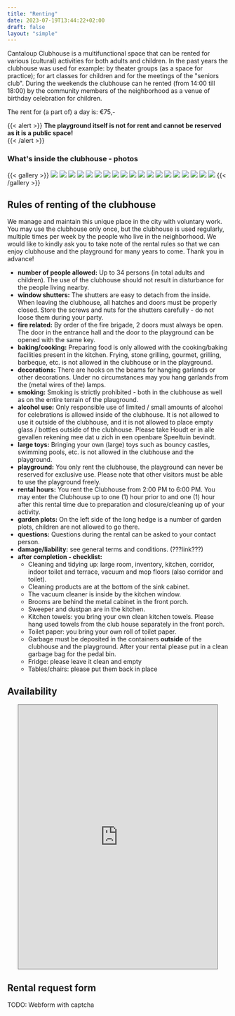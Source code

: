 ```yaml
---
title: "Renting"
date: 2023-07-19T13:44:22+02:00
draft: false
layout: "simple"
---
```


<!-- # Renting -->

Cantaloup Clubhouse is a multifunctional space that can be rented for various (cultural) activities for both adults and children. In the past years the clubhouse was used for example: by theater groups (as a space for practice); for art classes for children and for the meetings of the "seniors club". During the weekends the clubhouse can he rented (from 14:00 till 18:00) by the community members of the neighborhood as a venue of birthday celebration for children.  

The rent for (a part of) a day is: €75,-  

{{< alert >}}
**The playground itself is not for rent and cannot be reserved as it is a public space!**  
{{< /alert >}}

### What's inside the clubhouse - photos

{{< gallery >}}
<img src="/inside/Clubhuis-2.jpeg" class="grid-w33" />
<img src="/inside/Clubhuis3.jpeg" class="grid-w33" />
<img src="/inside/IMG_9805.JPG" class="grid-w33" />
<img src="/inside/IMG_9806.JPG" class="grid-w33" />
<img src="/inside/IMG_9807.JPG" class="grid-w33" />
<img src="/inside/IMG_9809.JPG" class="grid-w33" />
<img src="/inside/IMG_9810.JPG" class="grid-w33" />
<img src="/inside/IMG_9811.JPG" class="grid-w33" />
<img src="/inside/IMG_9812.JPG" class="grid-w33" />
<img src="/inside/IMG_9813.JPG" class="grid-w33" />
<img src="/inside/IMG_9814.JPG" class="grid-w33" />
<img src="/inside/IMG_9815.JPG" class="grid-w33" />
<img src="/inside/IMG_9817.JPG" class="grid-w33" />
<img src="/inside/IMG_9818.JPG" class="grid-w33" />
<img src="/inside/IMG_9820.JPG" class="grid-w33" />
<img src="/inside/IMG_9821.JPG" class="grid-w33" />
<img src="/inside/IMG_9823.JPG" class="grid-w33" />
<img src="/inside/IMG_9825.JPG" class="grid-w33" />
<img src="/inside/IMG_9827.JPG" class="grid-w33" />
{{< /gallery >}}


<!-- couldn't make the below work -->
<!-- {{< carousel images="/static/inside/*" >}} -->

## Rules of renting of the clubhouse

We manage and maintain this unique place in the city with voluntary work. You may use the clubhouse only once, but the clubhouse is used regularly, multiple times per week by the people who live in the neighborhood. We would like to kindly ask you to take note of the rental rules so that we can enjoy clubhouse and the playground for many years to come. Thank you in advance!

- **number of people allowed:** Up to 34 persons (in total adults and children). The use of the clubhouse should not result in disturbance for the people living nearby.
- **window shutters:** The shutters are easy to detach from the inside. When leaving the clubhouse, all hatches and doors must be properly closed. Store the screws and nuts for the shutters carefully - do not loose them during your party.
- **fire related:** By order of the fire brigade, 2 doors must always be open. The door in the entrance hall and the door to the playground can be opened with the same key.
- **baking/cooking:** Preparing food is only allowed with the cooking/baking facilities present in the kitchen. Frying, stone grilling, gourmet, grilling, barbeque, etc. is not allowed in the clubhouse or in the playground.
- **decorations:** There are hooks on the beams for hanging garlands or other decorations. Under no circumstances may you hang garlands from the (metal wires of the) lamps.
- **smoking:** Smoking is strictly prohibited - both in the clubhouse as well as on the entire terrain of the plauground.
- **alcohol use:** Only responsible use of limited / small amounts of alcohol for celebrations is allowed inside of the clubhouse. It is not allowed to use it outside of the clubhouse, and it is not allowed to place empty glass / bottles outside of the clubhouse. Please take Houdt er in alle gevallen rekening mee dat u zich in een openbare Speeltuin bevindt.
- **large toys:** Bringing your own (large) toys such as bouncy castles, swimming pools, etc. is not allowed in the clubhouse and the playground.
- **playground:** You only rent the clubhouse, the playground can never be reserved for exclusive use. Please note that other visitors must be able to use the playground freely.
- **rental hours:** You rent the Clubhouse from 2:00 PM to 6:00 PM. You may enter the Clubhouse up to one (1) hour prior to and one (1) hour after this rental time due to preparation and closure/cleaning up of your activity.
- **garden plots:** On the left side of the long hedge is a number of garden plots, children are not allowed to go there.
- **questions:** Questions during the rental can be asked to your contact person.
- **damage/liability:** see general terms and conditions. (???link???)
- **after completion - checklist:**
     - Cleaning and tidying up: large room, inventory, kitchen, corridor, indoor toilet and terrace, vacuum and mop floors (also corridor and toilet).
     - Cleaning products are at the bottom of the sink cabinet.
     - The vacuum cleaner is inside by the kitchen window.
     - Brooms are behind the metal cabinet in the front porch.
     - Sweeper and dustpan are in the kitchen.
     - Kitchen towels: you bring your own clean kitchen towels. Please hang used towels from the club house separately in the front porch.
     - Toilet paper: you bring your own roll of toilet paper.
     - Garbage must be deposited in the containers **outside** of the clubhouse and the playground. After your rental please put in a clean garbage bag for the pedal bin.
     - Fridge: please leave it clean and empty
     - Tables/chairs: please put them back in place

## Availability

<p align="center">
<iframe src="https://calendar.google.com/calendar/embed?height=600&wkst=2&bgcolor=%23ee9b00&ctz=Europe%2FAmsterdam&showTitle=0&showNav=1&showDate=1&showPrint=0&showTabs=1&title=Clubhouse%20availability&showCalendars=0&showTz=1&src=Y2x1Ymh1aXMuY2FudGFsb3VwQGdtYWlsLmNvbQ&color=%23E67C73" style="border:solid 1px #777" width="90%" height="600" frameborder="0" scrolling="no"></iframe>
</p>


## Rental request form

TODO: Webform with captcha